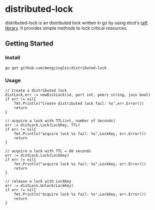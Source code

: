 # distributed-lock

distributed-lock is an distributed lock written in go by using etcd's [raft library](github.com/coreos/etcd/raft). It provides simple methods to lock critical resources.  

## Getting Started

### Install

```
go get github.com/mengjinglei/distributed-lock
```

### Usage

```
// Create a distributed lock
distLock,err := newDistLock(id, port int, peers string, join bool)
if err != nil{
    fmt.Println("Create distributed lock fail: %s",err.Error())
    return
}

// acquire a lock with TTL(int, number of Seconds)
err := distLock.Lock(LockKey, TTL)
if err != nil{
    fmt.Println("acquire lock %s fail: %s",LockKey, err.Error())
    return
}

// acquire a lock with TTL = 60 seconds
err := distLock.Lock(LockKey)
if err != nil{
    fmt.Println("acquire lock %s fail: %s",LockKey, err.Error())
    return
}

// release a lock with LockKey
err := distLock.Unlock(LockKey)
if err != nil{
    fmt.Println("acquire lock %s fail: %s",LockKey, err.Error())
    return
}

```
